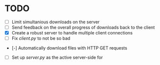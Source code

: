# TODO

 * [ ] Limit simultanious downloads on the server
 * [ ] Send feedback on the overall progress of downloads back to the client
 * [x] Create a robust server to handle multiple client connections
 * [ ] Fix *client.py* to not be so bad
 * [-] Automatically download files with HTTP GET requests
 * [ ] Set up *server.py* as the active server-side for